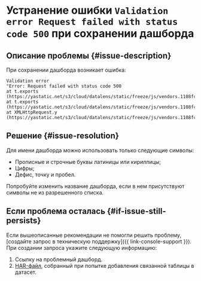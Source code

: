 # Устранение ошибки `Validation error Request failed with status code 500` при сохранении дашборда


## Описание проблемы {#issue-description}

При сохранении дашборда возникает ошибка:

```text
Validation error
"Error: Request failed with status code 500 
at t.exports (https://yastatic.net/s3/cloud/datalens/static/freeze/js/vendors.1108fcc0.js:2:6017)
at t.exports (https://yastatic.net/s3/cloud/datalens/static/freeze/js/vendors.1108fcc0.js:2:8466)
at XMLHttpRequest.y (https://yastatic.net/s3/cloud/datalens/static/freeze/js/vendors.1108fcc0.js:2:1286)"
```

## Решение {#issue-resolution}

Для имени дашборда можно использовать только следующие символы: 

* Прописные и строчные буквы латиницы или кириллицы;
* Цифры;
* Дефис, точку и пробел.

Попробуйте изменить название дашборда, если в нем присутствуют символы не из разрешенного списка.

## Если проблема осталась {#if-issue-still-persists}

Если вышеописанные рекомендации не помогли решить проблему, [создайте запрос в техническую поддержку]({{ link-console-support }}). При создании запроса укажите следующую информацию:

1. Ссылку на проблемный дашборд.
1. [HAR-файл](../../../support/create-har), собранный при попытке добавления связанной таблицы в датасет.
